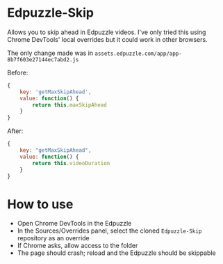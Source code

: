 # Edpuzzle-Skip
Allows you to skip ahead in Edpuzzle videos. I've only tried this using Chrome DevTools' local overrides but it could work in other browsers.

The only change made was in `assets.edpuzzle.com/app/app-8b7f603e27144ec7abd2.js`

Before:
```javascript
{
    key: 'getMaxSkipAhead',
    value: function() {
        return this.maxSkipAhead
    }
}
```

After:
```javascript
{
    key: "getMaxSkipAhead",
    value: function() {
        return this.videoDuration
    }
}
```

# How to use
- Open Chrome DevTools in the Edpuzzle
- In the Sources/Overrides panel, select the cloned `Edpuzzle-Skip` repository as an override
- If Chrome asks, allow access to the folder
- The page should crash; reload and the Edpuzzle should be skippable
